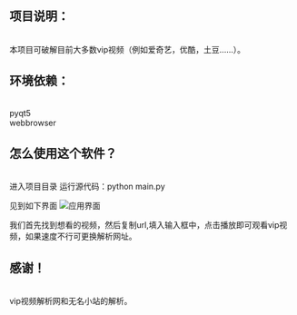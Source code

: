 
 <h2>项目说明： </h2><br>
本项目可破解目前大多数vip视频（例如爱奇艺，优酷，土豆......）。

 <h2>环境依赖： </h2><br>
pyqt5<br>
webbrowser

 <h2>怎么使用这个软件？ </h2><br>
进入项目目录 运行源代码：python main.py

见到如下界面
![应用界面](https://git.oschina.net/uploads/images/2017/0703/225923_d8f250d0_1221939.png "主界面")

我们首先找到想看的视频，然后复制url,填入输入框中，点击播放即可观看vip视频，如果速度不行可更换解析网址。

 <h2>感谢！ </h2><br>
vip视频解析网和无名小站的解析。
